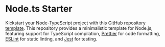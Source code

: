 # Node.ts Starter

Kickstart your [Node](https://nodejs.org/en)-[TypeScript](https://www.typescriptlang.org/) project with this [GitHub repository template](https://docs.github.com/en/repositories/creating-and-managing-repositories/creating-a-repository-from-a-template). This repository provides a minimalistic template for Node.js, featuring support for TypeScript compilation, [Prettier](https://prettier.io/) for code formatting, [ESLint](https://eslint.org/) for static linting, and [Jest](https://jestjs.io/) for testing.
